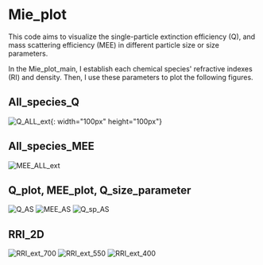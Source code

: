 # Mie_plot
This code aims to visualize the single-particle extinction efficiency (Q), and mass scattering efficiency (MEE) in different particle size or size parameters.

In the Mie_plot_main, I establish each chemical species' refractive indexes (RI) and density. Then, I use these parameters to plot the following figures. 

## All_species_Q
![Q_ALL_ext](https://github.com/Alex870521/Mie_plot/assets/97674280/c321e553-e5d4-4ff7-9c90-345f386e9e47){: width="100px" height="100px"}


## All_species_MEE
![MEE_ALL_ext](https://github.com/Alex870521/Mie_plot/assets/97674280/05cf3396-c850-47e5-9d52-8167e335f3c8)


## Q_plot, MEE_plot, Q_size_parameter
![Q_AS](https://github.com/Alex870521/Mie_plot/assets/97674280/2864ff38-27be-4316-9026-2cb1274bced7)
![MEE_AS](https://github.com/Alex870521/Mie_plot/assets/97674280/e00af24f-af71-46f5-a037-b84ef5d16977)
![Q_sp_AS](https://github.com/Alex870521/Mie_plot/assets/97674280/3784341f-8e58-4c5c-9c48-3d5d6d39c0be)


## RRI_2D
![RRI_ext_700](https://github.com/Alex870521/Mie_plot/assets/97674280/6004e97f-71be-4190-9e25-96a5ee5fc2db)
![RRI_ext_550](https://github.com/Alex870521/Mie_plot/assets/97674280/4cfc75dd-0101-42d5-bda4-6d3680700bec)
![RRI_ext_400](https://github.com/Alex870521/Mie_plot/assets/97674280/d05dfbdc-71e0-4061-8bb5-d5d306abc238)


